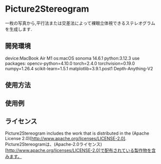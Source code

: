 # Picture2Stereogram
一枚の写真から,平行法または交差法によって裸眼立体視できるステレオグラムを生成します.

## 開発環境
device:MacBook Air M1
os:macOS sonoma 14.6.1
python:3.12.3
use packages:
    opencv-python=4.10.0
    torch=2.4.0
    torchvision=0.19.0
    numpy=1.26.4
    scikit-learn=1.5.1
    matplotlib=3.9.1.post1
Depth-Anything-V2

## 使用方法


## 使用例

## ライセンス
Picture2Stereogram includes the work that is distributed in the (Apache License 2.0)[http://www.apache.org/licenses/LICENSE-2.0].
Picture2Stereogramは、(Apache-2.0ライセンス)[http://www.apache.org/licenses/LICENSE-2.0]で配布されている製作物を含みます。